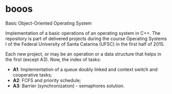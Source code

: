 # booos
Basic Object-Oriented Operating System

Implementation of a basic operations of an operating system in C++. The repository is part of delivered projects during the course Operating Systems I of the Federal University of Santa Catarina (UFSC) in the first half of 2015.

Each new project, or may be an operation or a data structure that helps in the first (except A3). Now, the index of tasks:

* **A1**: Implementation of a queue doubly linked and context switch and cooperative tasks;
* **A2**: FCFS and priority schedule; 
* **A3**: Barrier (synchronization) - semaphores solution.
